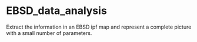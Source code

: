 # EBSD_data_analysis
Extract the information in an EBSD ipf map and represent a complete picture with a small number of parameters.
